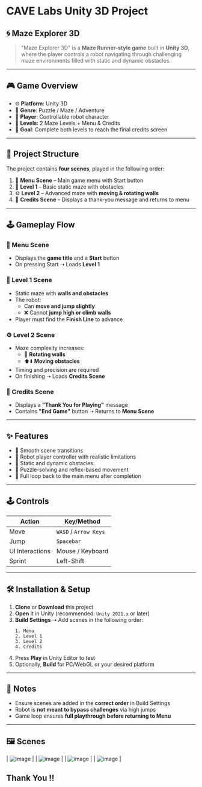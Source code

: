 #  CAVE Labs Unity 3D Project  
## 🌀 Maze Explorer 3D

> "Maze Explorer 3D" is a **Maze Runner-style game** built in **Unity 3D**, where the player controls a robot navigating through challenging maze environments filled with static and dynamic obstacles.

---

## 🎮 Game Overview

- 🌐 **Platform**: Unity 3D  
- 🧭 **Genre**: Puzzle / Maze / Adventure  
- 🤖 **Player**: Controllable robot character  
- 🧱 **Levels**: 2 Maze Levels + Menu & Credits  
- 🎯 **Goal**: Complete both levels to reach the final credits screen

---

## 🧩 Project Structure

The project contains **four scenes**, played in the following order:

1. 🏁 **Menu Scene** – Main game menu with Start button  
2. 🧱 **Level 1** – Basic static maze with obstacles  
3. ⚙️ **Level 2** – Advanced maze with **moving & rotating walls**  
4. 🎉 **Credits Scene** – Displays a thank-you message and returns to menu  

---

## 🕹️ Gameplay Flow

### 🏁 Menu Scene
- Displays the **game title** and a **Start** button  
- On pressing Start ➝ Loads **Level 1**

### 🧱 Level 1 Scene
- Static maze with **walls and obstacles**  
- The robot:
  - Can **move and jump slightly**
  - ❌ Cannot **jump high or climb walls**
- Player must find the **Finish Line** to advance

### ⚙️ Level 2 Scene
- Maze complexity increases:
  - 🔄 **Rotating walls**
  - ⬆️⬇️ **Moving obstacles**
- Timing and precision are required
- On finishing ➝ Loads **Credits Scene**

### 🎉 Credits Scene
- Displays a **"Thank You for Playing"** message
- Contains **"End Game"** button ➝ Returns to **Menu Scene**

---

## ✨ Features

- 🔄 Smooth scene transitions  
- 🤖 Robot player controller with realistic limitations  
- 🚧 Static and dynamic obstacles  
- 🧠 Puzzle-solving and reflex-based movement  
- 🔁 Full loop back to the main menu after completion

---

## 🕹️ Controls

| Action              | Key/Method         |
|---------------------|--------------------|
| Move                | `WASD` / `Arrow Keys` |
| Jump                | `Spacebar`         |
| UI Interactions     | Mouse / Keyboard   |
| Sprint              | Left-Shift         |

---

## 🛠️ Installation & Setup

1. **Clone** or **Download** this project  
2. **Open** it in Unity (recommended: `Unity 2021.x` or later)
3. **Build Settings** ➝ Add scenes in the following order:
    ```
    1. Menu
    2. Level 1
    3. Level 2
    4. Credits
    ```
4. Press **Play** in Unity Editor to test  
5. Optionally, **Build** for PC/WebGL or your desired platform

---

## 📌 Notes

- Ensure scenes are added in the **correct order** in Build Settings  
- Robot is **not meant to bypass challenges** via high jumps  
- Game loop ensures **full playthrough before returning to Menu**

---

## 🖼️ Scenes
| ![image](https://github.com/user-attachments/assets/11c3c004-7226-45c4-9be0-0d08b347d9c0) |
 | ![image](https://github.com/user-attachments/assets/524866a6-e3bb-4009-b360-152d4c4fc868) |
 | ![image](https://github.com/user-attachments/assets/99ed95bd-8615-48af-ba8a-0ce822cf6d5e) |
 | ![image](https://github.com/user-attachments/assets/6743d2b6-f618-491a-8530-257e0e8fd0d5) |
 

## Thank You !!


